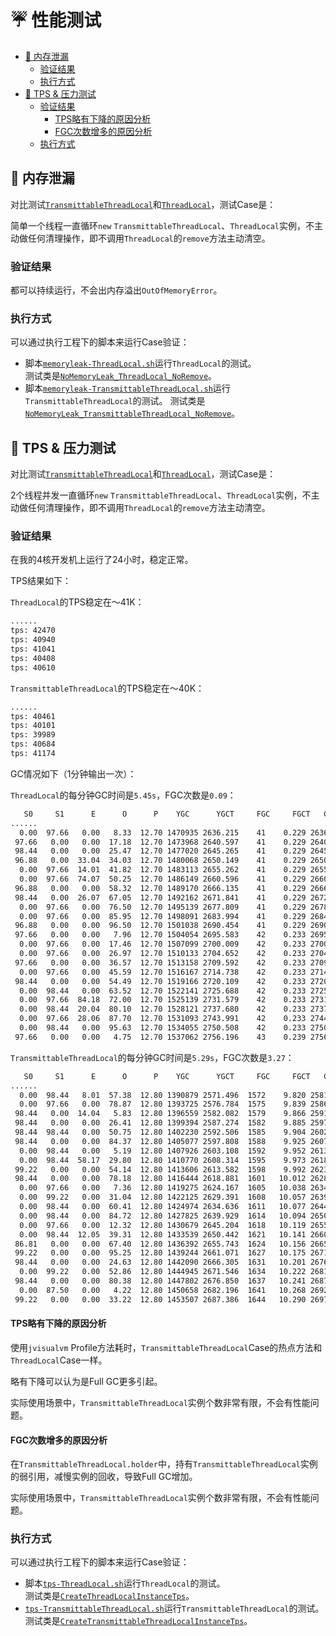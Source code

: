 # ☔️ 性能测试

<!-- START doctoc generated TOC please keep comment here to allow auto update -->
<!-- DON'T EDIT THIS SECTION, INSTEAD RE-RUN doctoc TO UPDATE -->


- [👻 内存泄漏](#-%E5%86%85%E5%AD%98%E6%B3%84%E6%BC%8F)
    - [验证结果](#%E9%AA%8C%E8%AF%81%E7%BB%93%E6%9E%9C)
    - [执行方式](#%E6%89%A7%E8%A1%8C%E6%96%B9%E5%BC%8F)
- [🐎 TPS & 压力测试](#-tps--%E5%8E%8B%E5%8A%9B%E6%B5%8B%E8%AF%95)
    - [验证结果](#%E9%AA%8C%E8%AF%81%E7%BB%93%E6%9E%9C-1)
        - [TPS略有下降的原因分析](#tps%E7%95%A5%E6%9C%89%E4%B8%8B%E9%99%8D%E7%9A%84%E5%8E%9F%E5%9B%A0%E5%88%86%E6%9E%90)
        - [FGC次数增多的原因分析](#fgc%E6%AC%A1%E6%95%B0%E5%A2%9E%E5%A4%9A%E7%9A%84%E5%8E%9F%E5%9B%A0%E5%88%86%E6%9E%90)
    - [执行方式](#%E6%89%A7%E8%A1%8C%E6%96%B9%E5%BC%8F-1)

<!-- END doctoc generated TOC please keep comment here to allow auto update -->

## 👻 内存泄漏

对比测试[`TransmittableThreadLocal`](../src/main/java/com/alibaba/ttl/TransmittableThreadLocal.java)和[`ThreadLocal`](https://docs.oracle.com/javase/10/docs/api/java/lang/ThreadLocal.html)，测试Case是：

简单一个线程一直循环`new` `TransmittableThreadLocal`、`ThreadLocal`实例，不主动做任何清理操作，即不调用`ThreadLocal`的`remove`方法主动清空。

### 验证结果

都可以持续运行，不会出内存溢出`OutOfMemoryError`。

### 执行方式

可以通过执行工程下的脚本来运行Case验证：

* 脚本[`memoryleak-ThreadLocal.sh`](../scripts/perf-test/memoryleak-ThreadLocal.sh)运行`ThreadLocal`的测试。  
测试类是[`NoMemoryLeak_ThreadLocal_NoRemove`](../src/test/java/com/alibaba/perf/memoryleak/NoMemoryLeak_ThreadLocal_NoRemove.kt)。
* 脚本[`memoryleak-TransmittableThreadLocal.sh`](../scripts/perf-test/memoryleak-TransmittableThreadLocal.sh)运行`TransmittableThreadLocal`的测试。
测试类是[`NoMemoryLeak_TransmittableThreadLocal_NoRemove`](../src/test/java/com/alibaba/perf/memoryleak/NoMemoryLeak_TransmittableThreadLocal_NoRemove.kt)。

## 🐎 TPS & 压力测试

对比测试[`TransmittableThreadLocal`](../src/main/java/com/alibaba/ttl/TransmittableThreadLocal.java)和[`ThreadLocal`](https://docs.oracle.com/javase/10/docs/api/java/lang/ThreadLocal.html)，测试Case是：

2个线程并发一直循环`new` `TransmittableThreadLocal`、`ThreadLocal`实例，不主动做任何清理操作，即不调用`ThreadLocal`的`remove`方法主动清空。

### 验证结果

在我的4核开发机上运行了24小时，稳定正常。

TPS结果如下：

`ThreadLocal`的TPS稳定在～41K：

```bash
......
tps: 42470
tps: 40940
tps: 41041
tps: 40408
tps: 40610
```

`TransmittableThreadLocal`的TPS稳定在～40K：

```bash
......
tps: 40461 
tps: 40101 
tps: 39989 
tps: 40684 
tps: 41174 
```

GC情况如下（1分钟输出一次）：

`ThreadLocal`的每分钟GC时间是`5.45s`，FGC次数是`0.09`：

```bash
   S0     S1      E      O      P    YGC      YGCT     FGC     FGCT   GCT
......
  0.00  97.66   0.00   8.33  12.70 1470935 2636.215    41    0.229 2636.444
 97.66   0.00   0.00  17.18  12.70 1473968 2640.597    41    0.229 2640.825
 98.44   0.00   0.00  25.47  12.70 1477020 2645.265    41    0.229 2645.493
 96.88   0.00  33.04  34.03  12.70 1480068 2650.149    41    0.229 2650.378
  0.00  97.66  14.01  41.82  12.70 1483113 2655.262    41    0.229 2655.490
  0.00  97.66  74.07  50.25  12.70 1486149 2660.596    41    0.229 2660.825
 96.88   0.00   0.00  58.32  12.70 1489170 2666.135    41    0.229 2666.364
 98.44   0.00  26.07  67.05  12.70 1492162 2671.841    41    0.229 2672.070
  0.00  97.66   0.00  76.50  12.70 1495139 2677.809    41    0.229 2678.038
  0.00  97.66   0.00  85.95  12.70 1498091 2683.994    41    0.229 2684.222
 96.88   0.00   0.00  96.50  12.70 1501038 2690.454    41    0.229 2690.683
 97.66   0.00   0.00   7.96  12.70 1504054 2695.583    42    0.233 2695.816
  0.00  97.66   0.00  17.46  12.70 1507099 2700.009    42    0.233 2700.241
  0.00  97.66   0.00  26.97  12.70 1510133 2704.652    42    0.233 2704.885
 97.66   0.00   0.00  36.57  12.70 1513158 2709.592    42    0.233 2709.825
  0.00  97.66   0.00  45.59  12.70 1516167 2714.738    42    0.233 2714.971
 98.44   0.00   0.00  54.49  12.70 1519166 2720.109    42    0.233 2720.342
  0.00  98.44   0.00  63.52  12.70 1522141 2725.688    42    0.233 2725.921
  0.00  97.66  84.18  72.00  12.70 1525139 2731.579    42    0.233 2731.812
  0.00  98.44  20.04  80.10  12.70 1528121 2737.680    42    0.233 2737.913
  0.00  97.66  28.06  87.70  12.70 1531093 2743.991    42    0.233 2744.224
  0.00  98.44   0.00  95.63  12.70 1534055 2750.508    42    0.233 2750.741
 97.66   0.00   0.00   4.75  12.70 1537062 2756.196    43    0.239 2756.435
```

`TransmittableThreadLocal`的每分钟GC时间是`5.29s`，FGC次数是`3.27`：

```bash
   S0     S1      E      O      P    YGC      YGCT     FGC     FGCT   GCT
......
  0.00  98.44   8.01  57.38  12.80 1390879 2571.496  1572    9.820 2581.315
  0.00  97.66   0.00  78.87  12.80 1393725 2576.784  1575    9.839 2586.623
 98.44   0.00  14.04   5.83  12.80 1396559 2582.082  1579    9.866 2591.948
 98.44   0.00   0.00  26.41  12.80 1399394 2587.274  1582    9.885 2597.159
 98.44  98.44   0.00  50.75  12.80 1402230 2592.506  1585    9.904 2602.410
 98.44   0.00   0.00  84.37  12.80 1405077 2597.808  1588    9.925 2607.733
  0.00  98.44   0.00   5.19  12.80 1407926 2603.108  1592    9.952 2613.059
  0.00  98.44  58.17  29.80  12.80 1410770 2608.314  1595    9.973 2618.287
 99.22   0.00   0.00  54.14  12.80 1413606 2613.582  1598    9.992 2623.574
 98.44   0.00   0.00  78.18  12.80 1416444 2618.881  1601   10.012 2628.893
  0.00  97.66   0.00   7.36  12.80 1419275 2624.167  1605   10.038 2634.205
  0.00  99.22   0.00  31.04  12.80 1422125 2629.391  1608   10.057 2639.448
  0.00  98.44   0.00  60.41  12.80 1424974 2634.636  1611   10.077 2644.714
  0.00  98.44   0.00  84.72  12.80 1427825 2639.929  1614   10.094 2650.024
  0.00  97.66   0.00  12.32  12.80 1430679 2645.204  1618   10.119 2655.323
  0.00  98.44  12.05  39.31  12.80 1433539 2650.442  1621   10.141 2660.583
 86.81   0.00   0.00  67.40  12.80 1436392 2655.743  1624   10.156 2665.899
 99.22   0.00   0.00  95.25  12.80 1439244 2661.071  1627   10.175 2671.246
 98.44   0.00   0.00  24.63  12.80 1442090 2666.305  1631   10.201 2676.506
  0.00  99.22   0.00  52.86  12.80 1444945 2671.546  1634   10.222 2681.769
 98.44   0.00   0.00  80.38  12.80 1447802 2676.850  1637   10.241 2687.091
  0.00  87.50   0.00   4.22  12.80 1450658 2682.196  1641   10.268 2692.464
 99.22   0.00   0.00  33.22  12.80 1453507 2687.386  1644   10.290 2697.676
```

#### TPS略有下降的原因分析

使用`jvisualvm` Profile方法耗时，`TransmittableThreadLocal`Case的热点方法和`ThreadLocal`Case一样。

略有下降可以认为是Full GC更多引起。

实际使用场景中，`TransmittableThreadLocal`实例个数非常有限，不会有性能问题。

#### FGC次数增多的原因分析

在`TransmittableThreadLocal.holder`中，持有`TransmittableThreadLocal`实例的弱引用，减慢实例的回收，导致Full GC增加。

实际使用场景中，`TransmittableThreadLocal`实例个数非常有限，不会有性能问题。

### 执行方式

可以通过执行工程下的脚本来运行Case验证：

* 脚本[`tps-ThreadLocal.sh`](../scripts/perf-test/tps-ThreadLocal.sh)运行`ThreadLocal`的测试。  
测试类是[`CreateThreadLocalInstanceTps`](../src/test/java/com/alibaba/perf/tps/CreateThreadLocalInstanceTps.kt)。
* [`tps-TransmittableThreadLocal.sh`](../scripts/perf-test/tps-TransmittableThreadLocal.sh)运行`TransmittableThreadLocal`的测试。
测试类是[`CreateTransmittableThreadLocalInstanceTps`](../src/test/java/com/alibaba/perf/tps/CreateTransmittableThreadLocalInstanceTps.kt)。
